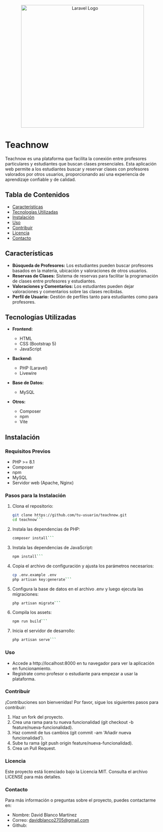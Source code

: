 <p align="center"><a href="https://laravel.com" target="_blank"><img src="https://raw.githubusercontent.com/laravel/art/master/logo-lockup/5%20SVG/2%20CMYK/1%20Full%20Color/laravel-logolockup-cmyk-red.svg" width="400" alt="Laravel Logo"></a></p>

# Teachnow

Teachnow es una plataforma que facilita la conexión entre profesores particulares y estudiantes que buscan clases presenciales. Esta aplicación web permite a los estudiantes buscar y reservar clases con profesores valorados por otros usuarios, proporcionando así una experiencia de aprendizaje confiable y de calidad.

## Tabla de Contenidos

- [Características](#características)
- [Tecnologías Utilizadas](#tecnologías-utilizadas)
- [Instalación](#instalación)
- [Uso](#uso)
- [Contribuir](#contribuir)
- [Licencia](#licencia)
- [Contacto](#contacto)

## Características

- **Búsqueda de Profesores:** Los estudiantes pueden buscar profesores basados en la materia, ubicación y valoraciones de otros usuarios.
- **Reservas de Clases:** Sistema de reservas para facilitar la programación de clases entre profesores y estudiantes.
- **Valoraciones y Comentarios:** Los estudiantes pueden dejar valoraciones y comentarios sobre las clases recibidas.
- **Perfil de Usuario:** Gestión de perfiles tanto para estudiantes como para profesores.

## Tecnologías Utilizadas

- **Frontend:**
  - HTML
  - CSS (Bootstrap 5)
  - JavaScript

- **Backend:**
  - PHP (Laravel)
  - Livewire

- **Base de Datos:**
  - MySQL

- **Otros:**
  - Composer
  - npm
  - Vite

## Instalación

### Requisitos Previos

- PHP >= 8.1
- Composer
- npm
- MySQL
- Servidor web (Apache, Nginx)

### Pasos para la Instalación

1. Clona el repositorio:

   ```bash
   git clone https://github.com/tu-usuario/teachnow.git
   cd teachnow```

2. Instala las dependencias de PHP:

   ```bash
   composer install```

3. Instala las dependencias de JavaScript:

    ```bash
   npm install```

4. Copia el archivo de configuración y ajusta los parámetros necesarios:

   ```bash
   cp .env.example .env
   php artisan key:generate```

5. Configura la base de datos en el archivo .env y luego ejecuta las migraciones:

   ```bash
   php artisan migrate```

6. Compila los assets:

   ```bash
   npm run build```

7. Inicia el servidor de desarrollo:

   ```bash
   php artisan serve```

### Uso

- Accede a http://localhost:8000 en tu navegador para ver la aplicación en funcionamiento.
- Regístrate como profesor o estudiante para empezar a usar la plataforma.

### Contribuir

¡Contribuciones son bienvenidas! Por favor, sigue los siguientes pasos para contribuir:

1. Haz un fork del proyecto.
2. Crea una rama para tu nueva funcionalidad (git checkout -b feature/nueva-funcionalidad).
3. Haz commit de tus cambios (git commit -am 'Añadir nueva funcionalidad').
4. Sube tu rama (git push origin feature/nueva-funcionalidad).
5. Crea un Pull Request.


### Licencia

Este proyecto está licenciado bajo la Licencia MIT. Consulta el archivo LICENSE para más detalles.

### Contacto

Para más información o preguntas sobre el proyecto, puedes contactarme en:

- Nombre: David Blanco Martínez
- Correo: davidblanco2705@gmail.com
- Github: 